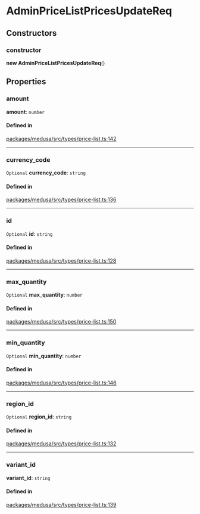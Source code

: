 # AdminPriceListPricesUpdateReq

## Constructors

### constructor

**new AdminPriceListPricesUpdateReq**()

## Properties

### amount

 **amount**: `number`

#### Defined in

[packages/medusa/src/types/price-list.ts:142](https://github.com/medusajs/medusa/blob/3d9f5ae63/packages/medusa/src/types/price-list.ts#L142)

___

### currency\_code

 `Optional` **currency\_code**: `string`

#### Defined in

[packages/medusa/src/types/price-list.ts:136](https://github.com/medusajs/medusa/blob/3d9f5ae63/packages/medusa/src/types/price-list.ts#L136)

___

### id

 `Optional` **id**: `string`

#### Defined in

[packages/medusa/src/types/price-list.ts:128](https://github.com/medusajs/medusa/blob/3d9f5ae63/packages/medusa/src/types/price-list.ts#L128)

___

### max\_quantity

 `Optional` **max\_quantity**: `number`

#### Defined in

[packages/medusa/src/types/price-list.ts:150](https://github.com/medusajs/medusa/blob/3d9f5ae63/packages/medusa/src/types/price-list.ts#L150)

___

### min\_quantity

 `Optional` **min\_quantity**: `number`

#### Defined in

[packages/medusa/src/types/price-list.ts:146](https://github.com/medusajs/medusa/blob/3d9f5ae63/packages/medusa/src/types/price-list.ts#L146)

___

### region\_id

 `Optional` **region\_id**: `string`

#### Defined in

[packages/medusa/src/types/price-list.ts:132](https://github.com/medusajs/medusa/blob/3d9f5ae63/packages/medusa/src/types/price-list.ts#L132)

___

### variant\_id

 **variant\_id**: `string`

#### Defined in

[packages/medusa/src/types/price-list.ts:139](https://github.com/medusajs/medusa/blob/3d9f5ae63/packages/medusa/src/types/price-list.ts#L139)
